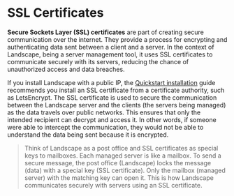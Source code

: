 # SSL Certificates

**Secure Sockets Layer (SSL) certificates** are part of creating secure communication over the internet. They provide a process for encrypting and authenticating data sent between a client and a server. In the context of Landscape, being a server management tool, it uses SSL certificates to communicate securely with its servers, reducing the chance of unauthorized access and data breaches.

If you install Landscape with a public IP, the [Quickstart installation](https://ubuntu.com/landscape/docs/quickstart-deployment) guide recommends you install an SSL certificate from a certificate authority, such as LetsEncrypt. The SSL certificate is used to secure the communication between the Landscape server and the clients (the servers being managed) as the data travels over public networks. This ensures that only the intended recipient can decrypt and access it.  In other words, if someone were able to intercept the communication, they would not be able to understand the data being sent because it is encrypted.

> Think of Landscape as a post office and SSL certificates as special keys to mailboxes. Each managed server is like a mailbox. To send a secure message, the post office (Landscape) locks the message (data) with a special key (SSL certificate). Only the mailbox (managed server) with the matching key can open it. This is how Landscape communicates securely with servers using an SSL certificate.
